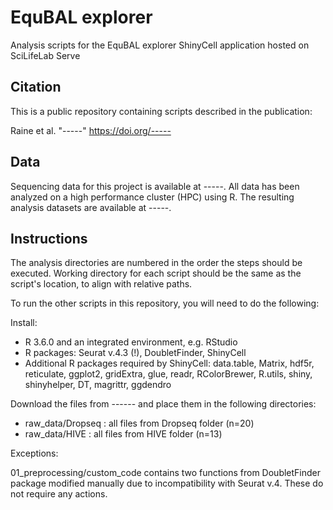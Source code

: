 # EquBAL explorer
Analysis scripts for the EquBAL explorer ShinyCell application hosted on SciLifeLab Serve

## Citation
This is a public repository containing scripts described in the publication:

Raine et al. "-----" https://doi.org/-----
## Data
Sequencing data for this project is available at -----. All data has been analyzed on a high performance cluster (HPC) using R. The resulting analysis datasets are available at -----.

## Instructions
The analysis directories are numbered in the order the steps should be executed. Working directory for each script should be the same as the script's location, to align with relative paths.

To run the other scripts in this repository, you will need to do the following:

Install:

- R 3.6.0 and an integrated environment, e.g. RStudio
- R packages: Seurat v.4.3 (!), DoubletFinder, ShinyCell
- Additional R packages required by ShinyCell: data.table, Matrix, hdf5r, reticulate, ggplot2, gridExtra, glue, readr, RColorBrewer, R.utils, shiny, shinyhelper, DT, magrittr, ggdendro

Download the files from ------ and place them in the following directories:

- raw_data/Dropseq : all files from Dropseq folder (n=20)
- raw_data/HIVE : all files from HIVE folder (n=13)

Exceptions:

01_preprocessing/custom_code contains two functions from DoubletFinder package modified manually due to incompatibility with Seurat v.4. These do not require any actions. 
